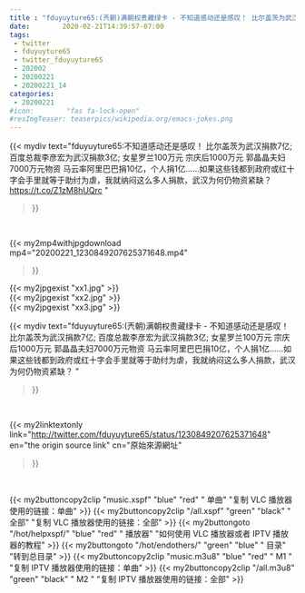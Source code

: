```yaml
---
title : "fduyuyture65:(兲朝)满朝权贵藏绿卡 - 不知道感动还是感叹！ 比尔盖茨为武汉捐款7亿; 百度总裁李彦宏为武汉捐款3亿; 女星罗兰100万元 宗庆后1000万元 郭晶晶夫妇7000万元物资 马云率阿里巴巴捐10亿，个人捐1亿……如果这些钱都到政府或红十字会手里就等于助纣为虐，我就纳闷这么多人捐款，武汉为何仍物资紧缺？ "
date:        2020-02-21T14:39:57-07:00
tags:
 - twitter
 - fduyuyture65
 - twitter_fduyuyture65
 - 202002
 - 20200221
 - 20200221_14
categories:
 - 20200221
#icon:        "fas fa-lock-open"
#resImgTeaser: teaserpics/wikipedia.org/emacs-jokes.png
---
```


{{< mydiv text="fduyuyture65:不知道感动还是感叹！ 比尔盖茨为武汉捐款7亿; 百度总裁李彦宏为武汉捐款3亿; 女星罗兰100万元 宗庆后1000万元 郭晶晶夫妇7000万元物资 马云率阿里巴巴捐10亿，个人捐1亿……如果这些钱都到政府或红十字会手里就等于助纣为虐，我就纳闷这么多人捐款，武汉为何仍物资紧缺？ https://t.co/Z1zM8hUQrc "
>}}
<br>


{{< my2mp4withjpgdownload mp4="20200221_1230849207625371648.mp4"
>}}

{{< my2jpgexist "xx1.jpg" >}}<br>
{{< my2jpgexist "xx2.jpg" >}}<br>
{{< my2jpgexist "xx3.jpg" >}}<br>



{{< mydiv text="fduyuyture65:(兲朝)满朝权贵藏绿卡 - 不知道感动还是感叹！ 比尔盖茨为武汉捐款7亿; 百度总裁李彦宏为武汉捐款3亿; 女星罗兰100万元 宗庆后1000万元 郭晶晶夫妇7000万元物资 马云率阿里巴巴捐10亿，个人捐1亿……如果这些钱都到政府或红十字会手里就等于助纣为虐，我就纳闷这么多人捐款，武汉为何仍物资紧缺？ "
>}}
<br>

{{< my2linktextonly link="http://twitter.com/fduyuyture65/status/1230849207625371648"
en="the origin source link" cn="原始來源網址"
>}}


<br>

{{< my2buttoncopy2clip "music.xspf"        "blue"   "red"    " 单曲"  "复制 VLC 播放器使用的链接：单曲" >}} {{< my2buttoncopy2clip "/all.xspf"         "green"  "black"  " 全部"  "复制 VLC 播放器使用的链接：全部" >}} {{< my2buttongoto      "/hot/helpxspf/"    "blue"   "red"    " 播放器" "如何使用 VLC 播放器或者 IPTV 播放器的教程" >}} {{< my2buttongoto      "/hot/endothers/"   "green"  "blue"   " 目录"   "转到总目录" >}} {{< my2buttoncopy2clip "music.m3u8"        "blue"   "red"    " M1 "    "复制 IPTV 播放器使用的链接：单曲" >}} {{< my2buttoncopy2clip "/all.m3u8"         "green"  "black"  " M2 "    "复制 IPTV 播放器使用的链接：全部" >}} 
